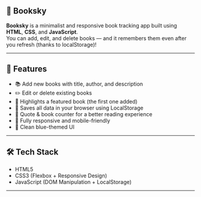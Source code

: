 ## 📘 Booksky

**Booksky** is a minimalist and responsive book tracking app built using **HTML**, **CSS**, and **JavaScript**.  
You can add, edit, and delete books — and it remembers them even after you refresh (thanks to localStorage)!

---

## 🚀 Features

- 📚 Add new books with title, author, and description
- ✏️ Edit or delete existing books
- 🌟 Highlights a featured book (the first one added)
- 💾 Saves all data in your browser using LocalStorage
- 🧠 Quote & book counter for a better reading experience
- 📱 Fully responsive and mobile-friendly
- 💙 Clean blue-themed UI

---


## 🛠️ Tech Stack

- HTML5
- CSS3 (Flexbox + Responsive Design)
- JavaScript (DOM Manipulation + LocalStorage)

---
